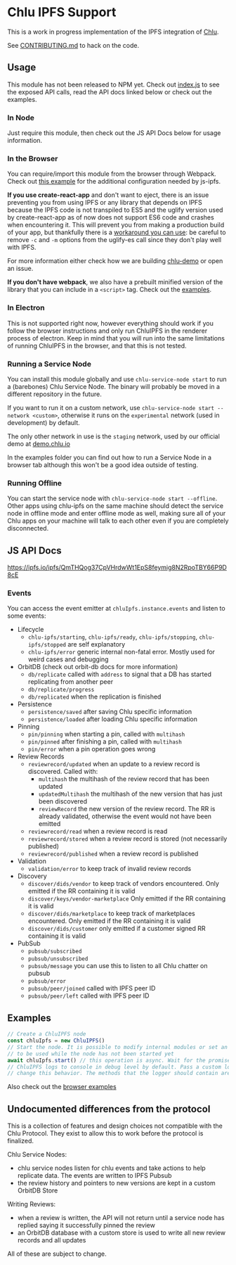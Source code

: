 # Chlu IPFS Support

This is a work in progress implementation of the IPFS integration of [Chlu](https://chlu.io).

See [CONTRIBUTING.md](https://github.com/ChluNetwork/chlu-ipfs-support/blob/master/CONTRIBUTING.md) to hack on the code.

## Usage

This module has not been released to NPM yet. Check out [index.js](https://github.com/ChluNetwork/chlu-ipfs-support/blob/master/src/index.js) to see the exposed API calls,
read the API docs linked below or check out the examples.

### In Node

Just require this module, then check out the JS API Docs below for usage information.

### In the Browser

You can require/import this module from the browser through Webpack. Check out [this example](https://github.com/ipfs/js-ipfs/tree/master/examples/browser-webpack) for the additional configuration needed by js-ipfs.

__If you use create-react-app__ and don't want to eject, there is an issue preventing you from using IPFS or any library that
depends on IPFS because the IPFS code is not transpiled to ES5 and the uglify version used by create-react-app as of now
does not support ES6 code and crashes when encountering it. This will prevent you from making a production build of your
app, but thankfully there is a [workaround you can use](https://github.com/facebook/create-react-app/issues/2108#issuecomment-347623672):
be careful to remove `-c` and `-m` options from the uglify-es call since they don't play well with IPFS.

For more information either check how we are building [chlu-demo](https://github.com/ChluNetwork/chlu-demo) or open an issue.

__If you don't have webpack__, we also have a prebuilt minified version of the library that you can include in a `<script>` tag.
Check out the [examples](https://github.com/ChluNetwork/chlu-ipfs-support/blob/master/examples).

### In Electron

This is not supported right now, however everything should work if you follow the browser instructions and only run ChluIPFS in the renderer process of electron.
Keep in mind that you will run into the same limitations of running ChluIPFS in the browser, and that this is not tested.

### Running a Service Node

You can install this module globally and use `chlu-service-node start` to run a (barebones) Chlu Service Node. The binary will probably be moved in a different repository in the future.

If you want to run it on a custom network, use `chlu-service-node start --network <custom>`, otherwise it runs on the `experimental` network (used in development) by default.

The only other network in use is the `staging` network, used by our official demo at [demo.chlu.io](https://demo.chlu.io)

In the examples folder you can find out how to run a Service Node in a browser tab although this won't be a good idea outside of testing.

### Running Offline

You can start the service node with `chlu-service-node start --offline`. Other apps using chlu-ipfs on the same
machine should detect the service node in offline mode and enter offline mode as well, making sure all of your Chlu
apps on your machine will talk to each other even if you are completely disconnected.

## JS API Docs

https://ipfs.io/ipfs/QmTHQog37CpVHrdwWt1EpS8feymig8N2RpoTBY66P9D8cE

### Events

You can access the event emitter at `chluIpfs.instance.events` and listen to some events:

- Lifecycle
  - `chlu-ipfs/starting`, `chlu-ipfs/ready`, `chlu-ipfs/stopping`, `chlu-ipfs/stopped` are self explanatory
  - `chlu-ipfs/error` generic internal non-fatal error. Mostly used for weird cases and debugging
- OrbitDB (check out orbit-db docs for more information)
  - `db/replicate` called with `address` to signal that a DB has started replicating from another peer
  - `db/replicate/progress`
  - `db/replicated` when the replication is finished
- Persistence
  - `persistence/saved` after saving Chlu specific information
  - `persistence/loaded` after loading Chlu specific information
- Pinning
  - `pin/pinning` when starting a pin, called with `multihash`
  - `pin/pinned` after finishing a pin, called with `multihash`
  - `pin/error` when a pin operation goes wrong
- Review Records
  - `reviewrecord/updated` when an update to a review record is discovered.
  Called with:
    - `multihash` the multihash of the review record that has been updated
    - `updatedMultihash` the multihash of the new version that has just been discovered
    - `reviewRecord` the new version of the review record. The RR is already validated, otherwise the event
    would not have been emitted
  - `reviewrecord/read` when a review record is read
  - `reviewrecord/stored` when a review record is stored (not necessarily published)
  - `reviewrecord/published` when a review record is published
- Validation
  - `validation/error` to keep track of invalid review records
- Discovery
  - `discover/dids/vendor` to keep track of vendors encountered. Only emitted if the RR containing it is valid
  - `discover/keys/vendor-marketplace` Only emitted if the RR containing it is valid
  - `discover/dids/marketplace` to keep track of marketplaces encountered. Only emitted if the RR containing it is valid
  - `discover/dids/customer` only emitted if a customer signed RR containing it is valid
- PubSub
  - `pubsub/subscribed`
  - `pubsub/unsubscribed`
  - `pubsub/message` you can use this to listen to all Chlu chatter on pubsub
  - `pubsub/error`
  - `pubsub/peer/joined` called with IPFS peer ID
  - `pubsub/peer/left` called with IPFS peer ID

## Examples

```javascript
// Create a ChluIPFS node
const chluIpfs = new ChluIPFS()
// Start the node. It is possible to modify internal modules or set an existing IPFS instance
// to be used while the node has not been started yet
await chluIpfs.start() // this operation is async. Wait for the promise to resolve before doing anything else
// ChluIPFS logs to console in debug level by default. Pass a custom logger object to the constructor to
// change this behavior. The methods that the logger should contain are error, warn, info and debug
```

Also check out the [browser examples](https://github.com/ChluNetwork/chlu-ipfs-support/blob/master/examples)

## Undocumented differences from the protocol

This is a collection of features and design choices not compatible with the Chlu Protocol. They exist to allow this to work before the protocol is finalized.

Chlu Service Nodes:

- chlu service nodes listen for chlu events and take actions to help replicate data. The events are written to IPFS Pubsub
- the review history and pointers to new versions are kept in a custom OrbitDB Store

Writing Reviews:

- when a review is written, the API will not return until a service node has replied saying it successfully pinned the review
- an OrbitDB database with a custom store is used to write all new review records and all updates

All of these are subject to change.